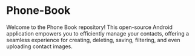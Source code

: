 # Phone-Book
Welcome to the Phone Book repository! This open-source Android application empowers you to efficiently manage your contacts, offering a seamless experience for creating, deleting, saving, filtering, and even uploading contact images.
